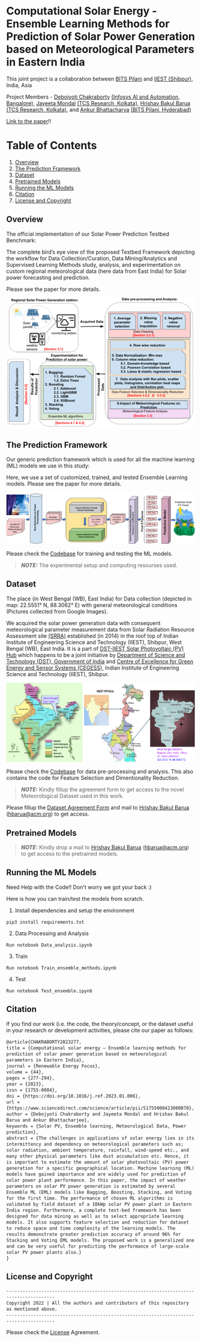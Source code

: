 

# Computational Solar Energy - Ensemble Learning Methods for Prediction of Solar Power Generation based on Meteorological Parameters in Eastern India

This joint project is a collaboration between [BITS Pilani](https://www.bits-pilani.ac.in/) and [IIEST (Shibpur)](https://www.iiests.ac.in/), India, Asia

Project Members - [Debojyoti Chakraborty](https://www.linkedin.com/in/debojyoti-chakraborty-ba03a4179/?originalSubdomain=in) [(Infosys AI and Automation, Bangalore)](https://www.infosys.com/), [Jayeeta Mondal](https://scholar.google.com/citations?user=lW7H0AoAAAAJ&hl=en) [(TCS Research, Kolkata)](https://www.tcs.com/research-and-innovation), [Hrishav Bakul Barua](https://www.researchgate.net/profile/Hrishav-Barua)  [(TCS Research, Kolkata)](https://www.tcs.com/research-and-innovation), and [Ankur Bhattacharya](https://universe.bits-pilani.ac.in/Hyderabad/bhattacharjee/Profile) [(BITS Pilani, Hyderabad)](https://www.bits-pilani.ac.in/)

[Link to the paper](https://www.sciencedirect.com/science/article/pii/S1755008423000078)!!

# Table of Contents

1. [Overview](#Overview)
2. [The Prediction Framework](#The-Prediction-Framework)
3. [Dataset](#Dataset)
4. [Pretrained Models](#Pretrained-Models)
5. [Running the ML Models](#Running-the-ML-Models)
6. [Citation](#Citation)
7. [License and Copyright](#License-and-Copyright)


## Overview

The official implementation of our Solar Power Prediction Testbed Benchmark:  
 
The complete bird’s eye view of the proposed Testbed Framework depicting the workflow for Data Collection/Curation, Data Mining/Analytics and Supervised Learning Methods study, analysis, and experimentation on custom regional meteorological data (here data from East India) for Solar power forecasting and prediction.

Please see the paper for more details.

![My Image](assets/Solar-Flow-Intro.png)


##  The Prediction Framework

Our generic prediction framework which is used for all the machine learning (ML) models we use in this study: 

Here, we use a set of customized, trained, and tested Ensemble Learning models. Please see the paper for more details. 



![My Image](assets/Model_diagram.png)

Please check the [Codebase](src) for training and testing the ML models.

> **_NOTE:_**  The experimental setup and computing resourses used.

##  Dataset

The place (in West Bengal (WB), East India) for Data collection (depicted in map: 22.5551° N, 88.3062° E) with general meteorological conditions (Pictures collected from Google Images).

We acquired the solar power generation data with consequent meteorological  parameter measurement data from Solar Radiation Resource Assessment site [(SRRA)](http://dst-iiestsolarhub.org.in/about_SRRA.php) established (in 2014) in the roof top of Indian Institute of Engineering Science and Technology (IIEST), Shibpur, West Bengal (WB), East India. It is a part of [DST-IIEST Solar Photovoltaic (PV) Hub](http://dst-iiestsolarhub.org.in/about_DST_IIEST_solar_hub.php) which happens to be a joint initiative by [Department of Science and Technology (DST), Government of India](https://dst.gov.in/) and [Centre of Excellence for Green Energy and Sensor Systems (CEGESS)](https://oldwww.iiests.ac.in/index.php/home-g), Indian Institute of Engineering Science and Technology (IIEST), Shibpur.


![My Image](assets/data_coll.png)


Please check the [Codebase](src) for data pre-processing and analysis. This also contains the code for Feature Selection and Dimentionality Reduction.

> **_NOTE:_**  Kindly fillup the agreement form to get access to the novel Meteorological Dataset used in this work.

Please fillup the [Dataset Agreement Form](https://drive.google.com/file/d/1ksj2pvd_eTuGq056TiSCD8wiDI_XEX9z/view?usp=sharing) and mail to [Hrishav Bakul Barua](https://www.researchgate.net/profile/Hrishav-Barua) (hbarua@acm.org) to get access.

##  Pretrained Models



> **_NOTE:_**  Kindly drop a mail to [Hrishav Bakul Barua](https://www.researchgate.net/profile/Hrishav-Barua) (hbarua@acm.org) to get access to the pretrained models.




##  Running the ML Models

Need Help with the Code!! Don't worry we got your back :) 

Here is how you can train/test the models from scratch. 


1) Install dependencies and setup the environment 

~~~
pip3 install requirements.txt
~~~

2) Data Processing and Analysis

~~~
Run notebook Data_analysis.ipynb
~~~


3) Train

~~~
Run notebook Train_ensemble_methods.ipynb
~~~

4) Test

~~~
Run notebook Test_ensemble.ipynb
~~~



##  Citation 

If you find our work (i.e. the code, the theory/concept, or the dataset useful in your research or development activities, please cite our paper as follows:

~~~
@article{CHAKRABORTY2023277,
title = {Computational solar energy – Ensemble learning methods for prediction of solar power generation based on meteorological parameters in Eastern India},
journal = {Renewable Energy Focus},
volume = {44},
pages = {277-294},
year = {2023},
issn = {1755-0084},
doi = {https://doi.org/10.1016/j.ref.2023.01.006},
url = {https://www.sciencedirect.com/science/article/pii/S1755008423000078},
author = {Debojyoti Chakraborty and Jayeeta Mondal and Hrishav Bakul Barua and Ankur Bhattacharjee},
keywords = {Solar PV, Ensemble learning, Meteorological Data, Power prediction},
abstract = {The challenges in applications of solar energy lies in its intermittency and dependency on meteorological parameters such as; solar radiation, ambient temperature, rainfall, wind-speed etc., and many other physical parameters like dust accumulation etc. Hence, it is important to estimate the amount of solar photovoltaic (PV) power generation for a specific geographical location. Machine learning (ML) models have gained importance and are widely used for prediction of solar power plant performance. In this paper, the impact of weather parameters on solar PV power generation is estimated by several Ensemble ML (EML) models like Bagging, Boosting, Stacking, and Voting for the first time. The performance of chosen ML algorithms is validated by field dataset of a 10kWp solar PV power plant in Eastern India region. Furthermore, a complete test-bed framework has been designed for data mining as well as to select appropriate learning models. It also supports feature selection and reduction for dataset to reduce space and time complexity of the learning models. The results demonstrate greater prediction accuracy of around 96% for Stacking and Voting EML models. The proposed work is a generalized one and can be very useful for predicting the performance of large-scale solar PV power plants also.}
}
~~~


## License and Copyright


~~~
----------------------------------------------------------------------------------------
Copyright 2022 | All the authors and contributors of this repository as mentioned above.
----------------------------------------------------------------------------------------

~~~

Please check the [License](LICENSE) Agreement.







